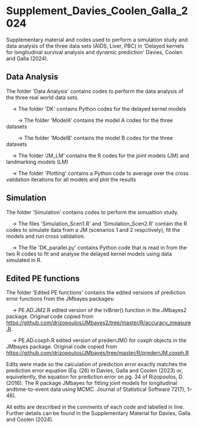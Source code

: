 # Supplement_Davies_Coolen_Galla_2024
Supplementary material and codes used to perform a simulation study and data analysis of the three data sets (AIDS, Liver, PBC) in 'Delayed kernels for longitudinal survival analysis and dynamic prediction' Davies, Coolen and Galla (2024).

## Data Analysis

The folder 'Data Analysis' contains codes to perform the data analysis of the three real world data sets.

&nbsp;&nbsp;&nbsp;&nbsp;-> The folder 'DK' contains Python codes for the delayed kernel models

&nbsp;&nbsp;&nbsp;&nbsp;&nbsp;&nbsp;&nbsp;&nbsp;-> The folder 'ModelA' contains the model A codes for the three datasets

&nbsp;&nbsp;&nbsp;&nbsp;&nbsp;&nbsp;&nbsp;&nbsp;-> The folder 'ModelB' contains the model B codes for the three datasets

&nbsp;&nbsp;&nbsp;&nbsp;-> The folder 'JM_LM' contains the R codes for the joint models (JM) and landmarking models (LM)

&nbsp;&nbsp;&nbsp;&nbsp;-> The folder 'Plotting' contains a Python code to average over the cross validation iterations for all models and plot the results

## Simulation

The folder 'Simulation' contains codes to perform the simualtion study.

&nbsp;&nbsp;&nbsp;&nbsp;-> The files 'Simulation_Scen1.R' and 'Simulation_Scen2.R' contain the R codes to simulate data from a JM (scenarios 1 and 2 respctively), fit the models and run cross validation. 

&nbsp;&nbsp;&nbsp;&nbsp;-> The file 'DK_parallel.py' contains Python code that is read in from the two R codes to fit and analyse the delayed kernel models using data simulated in R.

  
## Edited PE functions

The folder 'Edited PE functions' contains the edited versions of prediction error functions from the JMbayes packages:

&nbsp;&nbsp;&nbsp;&nbsp;-> PE.AD.JM2.R edited version of the tvBrier() function in the JMbayes2 package. Original code copied from https://github.com/drizopoulos/JMbayes2/tree/master/R/accuracy_measure.R.

&nbsp;&nbsp;&nbsp;&nbsp;-> PE.AD.coxph.R edited version of prederrJM() for coxph objects in the JMbayes package. Original code copied from https://github.com/drizopoulos/JMbayes/tree/master/R/prederrJM.coxph.R

Edits were made so the calculation of prediction error exactly matches the prediction error equation (Eq. (26) in Davies, Galla and Coolen (2023) or, equivelently, the equation for prediction error on pg. 34 of Rizopoulos, D. (2016).  The R package JMbayes for fitting joint models for longitudinal andtime-to-event data using MCMC. Journal of Statistical Software 72(7), 1–46). 

All edits are described in the comments of each code and labelled in line. 
Further details can be found in the Supplementary Material for Davies, Galla and Coolen (2024).
